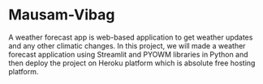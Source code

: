 # Mausam-Vibag
A weather forecast app is web-based application to get weather updates and any other climatic changes. In this project, we will made a weather forecast application using Streamlit and PYOWM libraries in Python and then deploy the project on Heroku platform which is absolute free hosting platform.
